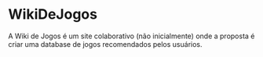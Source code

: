 # WikiDeJogos
A Wiki de Jogos é um site colaborativo (não inicialmente) onde a proposta é criar uma database de jogos recomendados pelos usuários.
